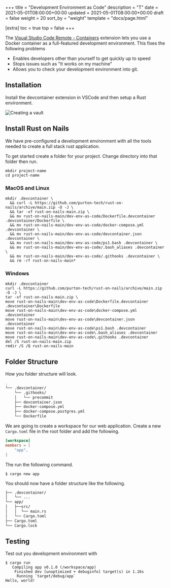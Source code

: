 +++
title = "Development Environment as Code"
description = "T"
date = 2021-05-01T08:00:00+00:00
updated = 2021-05-01T08:00:00+00:00
draft = false
weight = 20
sort_by = "weight"
template = "docs/page.html"

[extra]
toc = true
top = false
+++

The [Visual Studio Code Remote - Containers](https://code.visualstudio.com/docs/remote/containers) extension lets you use a Docker container as a full-featured development environment. This fixes the following problems

* Enables developers other than yourself to get quickly up to speed
* Stops issues such as "It works on my machine"
* Allows you to check your development environment into git.

## Installation

Install the devcontainer extension in VSCode and then setup a Rust environment.

![Creating a vault](/containers-extension.png)

## Install Rust on Nails

We have pre-configured a development environment with all the tools needed to create a full stack rust application.

To get started create a folder for your project. Change directory into that folder then run.

```
mkdir project-name
cd project-name
```

### MacOS and Linux

```
mkdir .devcontainer \
  && curl -L https://github.com/purton-tech/rust-on-nails/archive/main.zip -O -J \
  && tar -xf rust-on-nails-main.zip \
  && mv rust-on-nails-main/dev-env-as-code/Dockerfile.devcontainer .devcontainer/Dockerfile \
  && mv rust-on-nails-main/dev-env-as-code/docker-compose.yml .devcontainer \
  && mv rust-on-nails-main/dev-env-as-code/devcontainer.json .devcontainer \
  && mv rust-on-nails-main/dev-env-as-code/ps1.bash .devcontainer \
  && mv rust-on-nails-main/dev-env-as-code/.bash_aliases .devcontainer \
  && mv rust-on-nails-main/dev-env-as-code/.githooks .devcontainer \
  && rm -rf rust-on-nails-main*
```

### Windows

```
mkdir .devcontainer 
curl -L https://github.com/purton-tech/rust-on-nails/archive/main.zip -O -J \
tar -xf rust-on-nails-main.zip \
move rust-on-nails-main\dev-env-as-code\Dockerfile.devcontainer .devcontainer\Dockerfile
move rust-on-nails-main\dev-env-as-code\docker-compose.yml .devcontainer 
move rust-on-nails-main\dev-env-as-code\devcontainer.json .devcontainer 
move rust-on-nails-main\dev-env-as-code\ps1.bash .devcontainer 
move rust-on-nails-main\dev-env-as-code\.bash_aliases .devcontainer 
move rust-on-nails-main\dev-env-as-code\.githooks .devcontainer 
del /S rust-on-nails-main.zip
rmdir /S /Q rust-on-nails-main
```

## Folder Structure

How you folder structure will look.

```sh
.
└── .devcontainer/
    └── .githooks/
    │   └── precommit
    ├── devcontainer.json
    ├── docker-compose.yml
    ├── docker-compose.postgres.yml
    └── Dockerfile
```

We are going to create a workspace for our web application. Create a new `Cargo.toml` file in the root folder and add the following.

```toml
[workspace]
members = [
    "app",
]
```

The run the following command.

```
$ cargo new app
```

You should now have a folder structure like the following.

```sh
├── .devcontainer/
│   └── ...
└── app/
│   ├──src/
│   │  └── main.rs
│   └── Cargo.toml
├── Cargo.toml
└── Cargo.lock
```

## Testing

Test out you development environment with

```
$ cargo run
   Compiling app v0.1.0 (/workspace/app)
    Finished dev [unoptimized + debuginfo] target(s) in 1.16s
     Running `target/debug/app`
Hello, world!
```